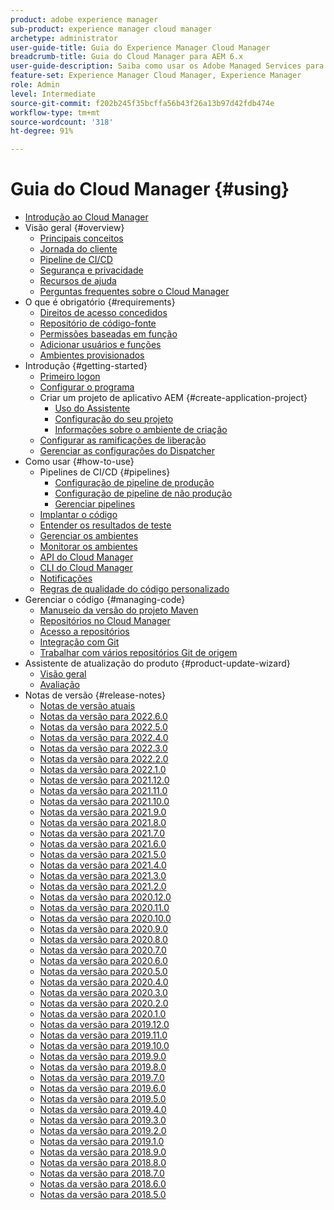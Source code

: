 ```yaml
---
product: adobe experience manager
sub-product: experience manager cloud manager
archetype: administrator
user-guide-title: Guia do Experience Manager Cloud Manager
breadcrumb-title: Guia do Cloud Manager para AEM 6.x
user-guide-description: Saiba como usar os Adobe Managed Services para gerenciar o Experience Manager na nuvem por conta própria.
feature-set: Experience Manager Cloud Manager, Experience Manager
role: Admin
level: Intermediate
source-git-commit: f202b245f35bcffa56b43f26a13b97d42fdb474e
workflow-type: tm+mt
source-wordcount: '318'
ht-degree: 91%

---
```



# Guia do Cloud Manager {#using}

+ [Introdução ao Cloud Manager](introduction-to-cloud-manager.md)
+ Visão geral {#overview}
   + [Principais conceitos](key-concepts.md)
   + [Jornada do cliente](customer-journey.md)
   + [Pipeline de CI/CD](ci-cd-pipeline.md)
   + [Segurança e privacidade](security-and-privacy.md)
   + [Recursos de ajuda](help-resources.md)
   + [Perguntas frequentes sobre o Cloud Manager](cloud-manager-faqs.md)
+ O que é obrigatório {#requirements}
   + [Direitos de acesso concedidos](access-rights-granted.md)
   + [Repositório de código-fonte](source-code-repository.md)
   + [Permissões baseadas em função](role-based-permissions.md)
   + [Adicionar usuários e funções](setting-up-users-and-roles.md)
   + [Ambientes provisionados](environments-provisioned.md)
+ Introdução {#getting-started}
   + [Primeiro logon](first-time-login.md)
   + [Configurar o programa](setting-up-program.md)
   + Criar um projeto de aplicativo AEM {#create-application-project}
      + [Uso do Assistente](using-the-wizard.md)
      + [Configuração do seu projeto](setting-up-project.md)
      + [Informações sobre o ambiente de criação](build-environment-details.md)
   + [Configurar as ramificações de liberação](configure-your-release-branches.md)
   + [Gerenciar as configurações do Dispatcher](dispatcher-configurations.md)
+ Como usar {#how-to-use}
   + Pipelines de CI/CD {#pipelines}
      + [Configuração de pipeline de produção](configuring-production-pipelines.md)
      + [Configuração de pipeline de não produção](configuring-non-production-pipelines.md)
      + [Gerenciar pipelines](managing-pipelines.md)
   + [Implantar o código](deploying-code.md)
   + [Entender os resultados de teste](understand-your-test-results.md)
   + [Gerenciar os ambientes](manage-your-environment.md)
   + [Monitorar os ambientes](monitor-your-environments.md)
   + [API do Cloud Manager](https://www.adobe.io/apis/experiencecloud/cloud-manager/docs.html)
   + [CLI do Cloud Manager](https://github.com/adobe/aio-cli-plugin-cloudmanager/blob/main/README.md)
   + [Notificações](notifications.md)
   + [Regras de qualidade do código personalizado](custom-code-quality-rules.md)
+ Gerenciar o código {#managing-code}
   + [Manuseio da versão do projeto Maven](activating-maven-project.md)
   + [Repositórios no Cloud Manager](cloud-manager-repositories.md)
   + [Acesso a repositórios](accessing-repos.md)
   + [Integração com Git](setup-cloud-manager-git-integration.md)
   + [Trabalhar com vários repositórios Git de origem](/help/using/working-with-multiple-source-git-repos.md)
+ Assistente de atualização do produto {#product-update-wizard}
   + [Visão geral](overview-productupdate-wizard.md)
   + [Avaliação](evaluation.md)
+ Notas de versão {#release-notes}
   + [Notas de versão atuais](release-notes-current.md)
   + [Notas da versão para 2022.6.0](release-notes-2022-6-0.md)
   + [Notas da versão para 2022.5.0](release-notes-2022-5-0.md)
   + [Notas da versão para 2022.4.0](release-notes-2022-4-0.md)
   + [Notas da versão para 2022.3.0](release-notes-2022-3-0.md)
   + [Notas da versão para 2022.2.0](release-notes-2022-2-0.md)
   + [Notas da versão para 2022.1.0](release-notes-2022-1-0.md)
   + [Notas de versão para 2021.12.0](release-notes-2021-12-0.md)
   + [Notas da versão para 2021.11.0](release-notes-2021-11-0.md)
   + [Notas da versão para 2021.10.0](release-notes-2021-10-0.md)
   + [Notas da versão para 2021.9.0](release-notes-2021-9-0.md)
   + [Notas da versão para 2021.8.0](release-notes-2021-8-0.md)
   + [Notas da versão para 2021.7.0](release-notes-2021-7-0.md)
   + [Notas da versão para 2021.6.0](release-notes-2021-6-0.md)
   + [Notas da versão para 2021.5.0](release-notes-2021-5-0.md)
   + [Notas da versão para 2021.4.0](release-notes-2021-4-0.md)
   + [Notas da versão para 2021.3.0](release-notes-2021-3-0.md)
   + [Notas da versão para 2021.2.0](release-notes-2021-2-0.md)
   + [Notas da versão para 2020.12.0](release-notes-2020-12-0.md)
   + [Notas da versão para 2020.11.0](release-notes-2020-11-0.md)
   + [Notas da versão para 2020.10.0](release-notes-2020-10-0.md)
   + [Notas da versão para 2020.9.0](release-notes-2020-9-0.md)
   + [Notas da versão para 2020.8.0](release-notes-2020-8-0.md)
   + [Notas da versão para 2020.7.0](release-notes-2020-7-0.md)
   + [Notas da versão para 2020.6.0](release-notes-2020-6-0.md)
   + [Notas da versão para 2020.5.0](release-notes-2020-5-0.md)
   + [Notas da versão para 2020.4.0](release-notes-2020-4-0.md)
   + [Notas da versão para 2020.3.0](release-notes-2020-3-0.md)
   + [Notas da versão para 2020.2.0](release-notes-2020-2-0.md)
   + [Notas da versão para 2020.1.0](release-notes-2020-1-0.md)
   + [Notas da versão para 2019.12.0](release-notes-2019-12-0.md)
   + [Notas da versão para 2019.11.0](release-notes-2019-11-0.md)
   + [Notas da versão para 2019.10.0](release-notes-2019-10-0.md)
   + [Notas da versão para 2019.9.0](release-notes-2019-9-0.md)
   + [Notas da versão para 2019.8.0](release-notes-2019-8-0.md)
   + [Notas da versão para 2019.7.0](release-notes-2019-7-0.md)
   + [Notas da versão para 2019.6.0](release-notes-2019-6-0.md)
   + [Notas da versão para 2019.5.0](release-notes-2019-5-0.md)
   + [Notas da versão para 2019.4.0](release-notes-2019-4-0.md)
   + [Notas da versão para 2019.3.0](release-notes-2019-3-0.md)
   + [Notas da versão para 2019.2.0](release-notes-2019-2-0.md)
   + [Notas da versão para 2019.1.0](release-notes-2019-1-0.md)
   + [Notas da versão para 2018.9.0](release-notes-2018-9-0.md)
   + [Notas da versão para 2018.8.0](release-notes-2018-8-0.md)
   + [Notas da versão para 2018.7.0](release-notes-2018-7-0.md)
   + [Notas da versão para 2018.6.0](release-notes-2018-6-0.md)
   + [Notas da versão para 2018.5.0](release-notes-2018-5-0.md)

